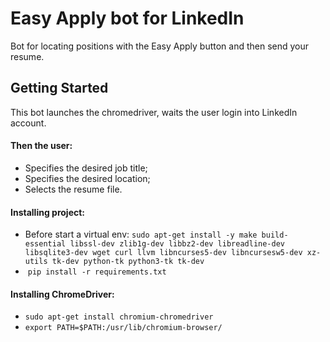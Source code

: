 # Easy Apply bot for LinkedIn

Bot for locating positions with the Easy Apply button and then send your resume.

## Getting Started

This bot launches the chromedriver, waits the user login into LinkedIn account.

#### Then the user:

* Specifies the desired job title;
* Specifies the desired location;
* Selects the resume file.

#### Installing project:
* Before start a virtual env: `sudo apt-get install -y make build-essential libssl-dev zlib1g-dev libbz2-dev libreadline-dev libsqlite3-dev wget curl llvm libncurses5-dev libncursesw5-dev xz-utils tk-dev python-tk python3-tk tk-dev`
*  `pip install -r requirements.txt`

#### Installing ChromeDriver:
* `sudo apt-get install chromium-chromedriver`
* `export PATH=$PATH:/usr/lib/chromium-browser/`
